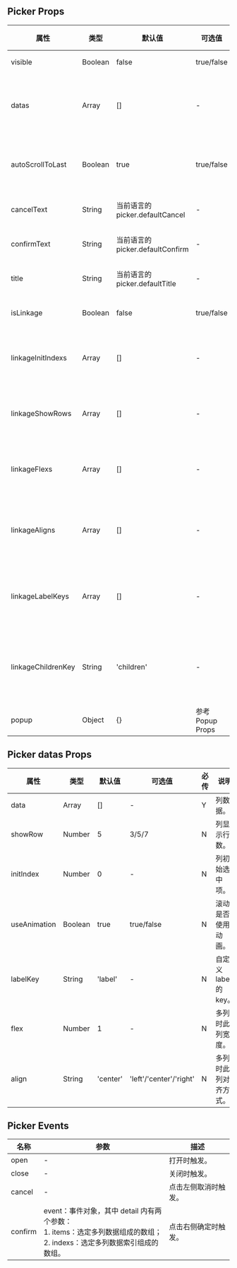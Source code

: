 ## Picker Props

| 属性               | 类型    | 默认值                           | 可选值           | 必传 | 说明                                       |
| ------------------ | ------- | -------------------------------- | ---------------- | ---- | ------------------------------------------ |
| visible            | Boolean | false                            | true/false       | N    | 是否显示。                                 |
| datas              | Array   | []                               | -                | Y    | 所有列数据，参考 Picker datas Props。      |
| autoScrollToLast   | Boolean | true                             | true/false       | N    | 是否自动滚动到上次的选中项。               |
| cancelText         | String  | 当前语言的 picker.defaultCancel  | -                | N    | 取消选项文本。                             |
| confirmText        | String  | 当前语言的 picker.defaultConfirm | -                | N    | 确定选项文本。                             |
| title              | String  | 当前语言的 picker.defaultTitle   | -                | N    | 中间标题文本。                             |
| isLinkage          | Boolean | false                            | true/false       | N    | 是否多级联动。                             |
| linkageInitIndexs  | Array   | []                               | -                | N    | 多级联动时，设置初始选中项。               |
| linkageShowRows    | Array   | []                               | -                | N    | 多级联动时，设置每列显示行数。             |
| linkageFlexs       | Array   | []                               | -                | N    | 多级联动时，设置每列的宽度。               |
| linkageAligns      | Array   | []                               | -                | N    | 多级联动时，设置每列的对齐方式。           |
| linkageLabelKeys   | Array   | []                               | -                | N    | 多级联动时，自定义每列 label 的 Key。      |
| linkageChildrenKey | String  | 'children'                       | -                | N    | 多级联动时，自定义上下级 children 的 key。 |
| popup              | Object  | {}                               | 参考 Popup Props | N    | 弹出层参数。                               |

## Picker datas Props

| 属性         | 类型    | 默认值   | 可选值                  | 必传 | 说明                  |
| ------------ | ------- | -------- | ----------------------- | ---- | --------------------- |
| data         | Array   | []       | -                       | Y    | 列数据。              |
| showRow      | Number  | 5        | 3/5/7                   | N    | 列显示行数。          |
| initIndex    | Number  | 0        | -                       | N    | 列初始选中项。        |
| useAnimation | Boolean | true     | true/false              | N    | 滚动是否使用动画。    |
| labelKey     | String  | 'label'  | -                       | N    | 自定义 label 的 key。 |
| flex         | Number  | 1        | -                       | N    | 多列时此列宽度。      |
| align        | String  | 'center' | 'left'/'center'/'right' | N    | 多列时此列对齐方式。  |

## Picker Events

| 名称    | 参数                                                                                                                             | 描述                 |
| ------- | -------------------------------------------------------------------------------------------------------------------------------- | -------------------- |
| open    | -                                                                                                                                | 打开时触发。         |
| close   | -                                                                                                                                | 关闭时触发。         |
| cancel  | -                                                                                                                                | 点击左侧取消时触发。 |
| confirm | event：事件对象，其中 detail 内有两个参数：<br />1. items：选定多列数据组成的数组；<br />2. indexs：选定多列数据索引组成的数组。 | 点击右侧确定时触发。 |
